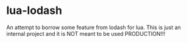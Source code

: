 # lua-lodash
An attempt to borrow some feature from lodash for lua. This is just an internal project and it is NOT meant to be used PRODUCTION!!!
